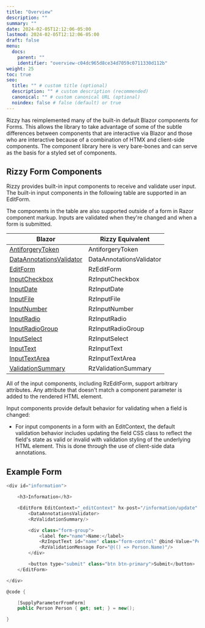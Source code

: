 ```yaml
---
title: "Overview"
description: ""
summary: ""
date: 2024-02-05T12:12:06-05:00
lastmod: 2024-02-05T12:12:06-05:00
draft: false
menu:
  docs:
    parent: ""
    identifier: "overview-c04dc965d8ce34d7059c0711330d112b"
weight: 25
toc: true
seo:
  title: "" # custom title (optional)
  description: "" # custom description (recommended)
  canonical: "" # custom canonical URL (optional)
  noindex: false # false (default) or true
---
```


Rizzy has reimplemented many of the built-in default Blazor components for Forms. This allows the library to take advantage of some of the subtle differences between components that are interactive via Blazor and those who are interactive because of a combination of HTMX and client-side components. The component library here is very bare-bones and can serve as the basis for a styled set of components.

## Rizzy Form Components

Rizzy provides built-in input components to receive and validate user input. The built-in input components in the following table are supported in an EditForm.

The components in the table are also supported outside of a form in Razor component markup. Inputs are validated when they're changed and when a form is submitted.



| Blazor | Rizzy Equivalent |
| ------------ | ------------------ |
| [AntiforgeryToken](https://learn.microsoft.com/en-us/aspnet/core/blazor/forms/?view=aspnetcore-8.0#antiforgery-support) | AntiforgeryToken |
| [DataAnnotationsValidator](https://learn.microsoft.com/en-us/aspnet/core/blazor/components/built-in-components#dataannotationsvalidator) | DataAnnotationsValidator |
| [EditForm](https://learn.microsoft.com/en-us/aspnet/core/blazor/components/built-in-components#editform) | RzEditForm |
| [InputCheckbox](https://learn.microsoft.com/en-us/aspnet/core/blazor/components/built-in-components#inputcheckbox) | RzInputCheckbox |
| [InputDate](https://learn.microsoft.com/en-us/aspnet/core/blazor/components/built-in-components#inputdate) | RzInputDate |
| [InputFile](https://learn.microsoft.com/en-us/aspnet/core/blazor/components/built-in-components#inputfile) | RzInputFile |
| [InputNumber](https://learn.microsoft.com/en-us/aspnet/core/blazor/components/built-in-components#inputnumber) | RzInputNumber |
| [InputRadio](https://learn.microsoft.com/en-us/aspnet/core/blazor/components/built-in-components#inputradio-and-inputradiogroup) | RzInputRadio |
| [InputRadioGroup](https://learn.microsoft.com/en-us/aspnet/core/blazor/components/built-in-components#inputradio-and-inputradiogroup) | RzInputRadioGroup |
| [InputSelect](https://learn.microsoft.com/en-us/aspnet/core/blazor/components/built-in-components#inputselect) | RzInputSelect |
| [InputText](https://learn.microsoft.com/en-us/aspnet/core/blazor/components/built-in-components#inputtext) | RzInputText |
| [InputTextArea](https://learn.microsoft.com/en-us/aspnet/core/blazor/components/built-in-components#inputtextarea) | RzInputTextArea |
| [ValidationSummary](https://learn.microsoft.com/en-us/aspnet/core/blazor/components/built-in-components#validationsummary) | RzValidationSummary |

All of the input components, including RzEditForm, support arbitrary attributes. Any attribute that doesn't match a component parameter is added to the rendered HTML element.

Input components provide default behavior for validating when a field is changed:

- For input components in a form with an EditContext, the default validation behavior includes updating the field CSS class to reflect the field's state as valid or invalid with validation styling of the underlying HTML element. This is done through the use of client-side data annotations.

## Example Form

```csharp {title="Information.razor"}
<div id="information">

	<h3>Information</h3>

	<EditForm EditContext="_editContext" hx-post="/information/update" hx-target="#information">
		<DataAnnotationsValidator>
		<RzValidationSummary/>

		<div class="form-group">
			<label for="name">Name:</label>
			<RzInputText id="name" class="form-control" @bind-Value="Person.Name"/>
			<RzValidationMessage For="@(() => Person.Name)"/>
		</div>

		<button type="submit" class="btn btn-primary">Submit</button>
	</EditForm>

</div>

@code {

    [SupplyParameterFromForm]
    public Person Person { get; set; } = new();

}
```